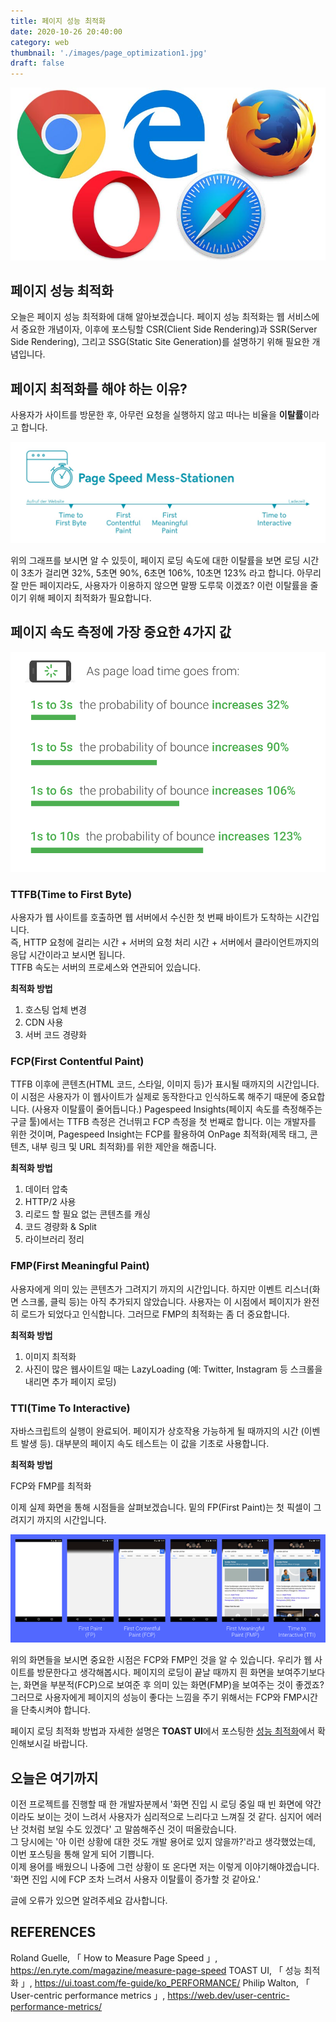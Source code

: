 ```yaml
---
title: 페이지 성능 최적화
date: 2020-10-26 20:40:00
category: web
thumbnail: './images/page_optimization1.jpg'
draft: false
---
```


![page_optimization1](./images/page_optimization1.jpg)

## 페이지 성능 최적화
오늘은 페이지 성능 최적화에 대해 알아보겠습니다.
페이지 성능 최적화는 웹 서비스에서 중요한 개념이자, 이후에 포스팅할 CSR(Client Side Rendering)과 SSR(Server Side Rendering), 그리고 SSG(Static Site Generation)를 설명하기 위해 필요한 개념입니다.

## 페이지 최적화를 해야 하는 이유?
사용자가 사이트를 방문한 후, 아무런 요청을 실행하지 않고 떠나는 비율을 **이탈률**이라고 합니다.

![page_optimization2](./images/page_optimization2.jpg)

위의 그래프를 보시면 알 수 있듯이, 페이지 로딩 속도에 대한 이탈률을 보면 로딩 시간이 3초가 걸리면 32%, 5초면 90%, 6초면 106%, 10초면 123% 라고 합니다.
아무리 잘 만든 페이지라도, 사용자가 이용하지 않으면 말짱 도루묵 이겠죠? 이런 이탈률을 줄이기 위해 페이지 최적화가 필요합니다.


## 페이지 속도 측정에 가장 중요한 4가지 값
![page_optimization3](./images/page_optimization3.png)

### TTFB(Time to First Byte)
사용자가 웹 사이트를 호출하면 웹 서버에서 수신한 첫 번째 바이트가 도착하는 시간입니다.  
즉, HTTP 요청에 걸리는 시간 + 서버의 요청 처리 시간 + 서버에서 클라이언트까지의 응답 시간이라고 보시면 됩니다.  
TTFB 속도는 서버의 프로세스와 연관되어 있습니다.

**최적화 방법**

1. 호스팅 업체 변경
2. CDN 사용
3. 서버 코드 경량화


### FCP(First Contentful Paint)

TTFB 이후에 콘텐츠(HTML 코드, 스타일, 이미지 등)가 표시될 때까지의 시간입니다.
이 시점은 사용자가 이 웹사이트가 실제로 동작한다고 인식하도록 해주기 때문에 중요합니다. (사용자 이탈률이 줄어듭니다.)
Pagespeed Insights(페이지 속도를 측정해주는 구글 툴)에서는 TTFB 측정은 건너뛰고 FCP 측정을 첫 번째로 합니다. 이는 개발자를 위한 것이며, Pagespeed Insight는 FCP를 활용하여 OnPage 최적화(제목 태그, 콘텐츠, 내부 링크 및 URL 최적화)를 위한 제안을 해줍니다.


**최적화 방법**
1. 데이터 압축
2. HTTP/2 사용
3. 리로드 할 필요 없는 콘텐츠를 캐싱
4. 코드 경량화 & Split
5. 라이브러리 정리


### FMP(First Meaningful Paint)

사용자에게 의미 있는 콘텐츠가 그려지기 까지의 시간입니다. 하지만 이벤트 리스너(화면 스크롤, 클릭 등)는 아직 추가되지 않았습니다.
사용자는 이 시점에서 페이지가 완전히 로드가 되었다고 인식합니다. 그러므로 FMP의 최적화는 좀 더 중요합니다.


**최적화 방법**
1. 이미지 최적화
2. 사진이 많은 웹사이트일 때는 LazyLoading (예: Twitter, Instagram 등 스크롤을 내리면 추가 페이지 로딩)


### TTI(Time To Interactive)

자바스크립트의 실행이 완료되어. 페이지가 상호작용 가능하게 될 때까지의 시간 (이벤트 발생 등).
대부분의 페이지 속도 테스트는 이 값을 기초로 사용합니다.


**최적화 방법**

FCP와 FMP를 최적화


이제 실제 화면을 통해 시점들을 살펴보겠습니다. 밑의 FP(First Paint)는 첫 픽셀이 그려지기 까지의 시간입니다.

![page_optimization4](./images/page_optimization4.png)

위의 화면들을 보시면 중요한 시점은 FCP와 FMP인 것을 알 수 있습니다. 우리가 웹 사이트를 방문한다고 생각해봅시다.
페이지의 로딩이 끝날 때까지 흰 화면을 보여주기보다는, 화면을 부분적(FCP)으로 보여준 후 의미 있는 화면(FMP)을 보여주는 것이 좋겠죠?
그러므로 사용자에게 페이지의 성능이 좋다는 느낌을 주기 위해서는 FCP와 FMP시간을 단축시켜야 합니다.


페이지 로딩 최적화 방법과 자세한 설명은 **TOAST UI**에서 포스팅한 [성능 최적화](https://ui.toast.com/fe-guide/ko_PERFORMANCE/)에서 확인해보시길 바랍니다.


## 오늘은 여기까지
이전 프로젝트를 진행할 때 한 개발자분께서 '화면 진입 시 로딩 중일 때 빈 화면에 약간이라도 보이는 것이 느려서 사용자가 심리적으로 느리다고 느껴질 것 같다. 심지어 에러난 것처럼 보일 수도 있겠다' 고 말씀해주신 것이 떠올랐습니다.  
그 당시에는 '아 이런 상황에 대한 것도 개발 용어로 있지 않을까?'라고 생각했었는데, 이번 포스팅을 통해 알게 되어 기쁩니다.  
이제 용어를 배웠으니 나중에 그런 상황이 또 온다면 저는 이렇게 이야기해야겠습니다.
'화면 진입 시에 FCP 조차 느려서 사용자 이탈률이 증가할 것 같아요.'



글에 오류가 있으면 알려주세요 감사합니다.

## REFERENCES

Roland Guelle, 「 How to Measure Page Speed 」, https://en.ryte.com/magazine/measure-page-speed
TOAST UI, 「 성능 최적화 」, https://ui.toast.com/fe-guide/ko_PERFORMANCE/
Philip Walton, 「 User-centric performance metrics 」, https://web.dev/user-centric-performance-metrics/
